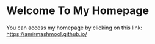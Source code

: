 # Welcome To My Homepage
You can access my homepage by clicking on this link: https://amirmashmool.github.io/


